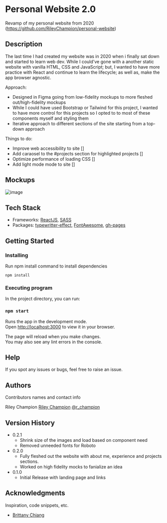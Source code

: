 # Personal Website 2.0

Revamp of my personal website from 2020 (https://github.com/RileyChampion/personal-website)

## Description

The last time I had created my website was in 2020 when i finally sat down and started to learn web dev. While I could've gone with a another static website with vanilla HTML, CSS and JavaScript; but, I wanted to have more practice with React and continue to learn the lifecycle; as well as, make the app browser agnostic.

Approach:
- Designed in Figma going from low-fidelity mockups to more fleshed out/high-fidelity mockups
- While I could have used Bootstrap or Tailwind for this project, I wanted to have more control for this projects so I opted to to most of these components myself and styling them
- Iterative approach to different sections of the site starting from a top-down approach

Things to do:
- Improve web accessibility to site []
- Add caraosel to the #projects section for highlighted projects []
- Optimize performance of loading CSS []
- Add light mode mode to site []

## Mockups
![image](https://github.com/user-attachments/assets/931d0513-b4c3-4559-8809-58343a5ffbee)

## Tech Stack

* Frameworks: [ReactJS](https://legacy.reactjs.org/docs/getting-started.html), [SASS](https://sass-lang.com/install/)
* Packages: [typewritter-effect](https://www.npmjs.com/package/typewriter-effect), [FontAwesome](https://docs.fontawesome.com/web/setup/packages/#the-free-packages), [gh-pages](https://www.npmjs.com/package/gh-pages)

## Getting Started

### Installing

Run npm install command to install dependencies
```
npm install
```

### Executing program

In the project directory, you can run:

### `npm start`

Runs the app in the development mode.\
Open [http://localhost:3000](http://localhost:3000) to view it in your browser.

The page will reload when you make changes.\
You may also see any lint errors in the console.

## Help

If you spot any issues or bugs, feel free to raise an issue.

## Authors

Contributors names and contact info

Riley Champion
[Riley Champion](https://www.linkedin.com/in/rileychampion/) 
[@r_champion](https://www.instagram.com/r_champion/)

## Version History
* 0.2.1
    * Shrink size of the images and load based on component need
    * Removed unneeded fonts for Roboto
* 0.2.0
    * Fully fleshed out the website with about me, experience and projects sections.
    * Worked on high fidelity mocks to fanialize an idea
* 0.1.0
    * Initial Release with landing page and links

## Acknowledgments

Inspiration, code snippets, etc.
* [Brittany Chiang](https://brittanychiang.com/?ref=hackernoon.com)
